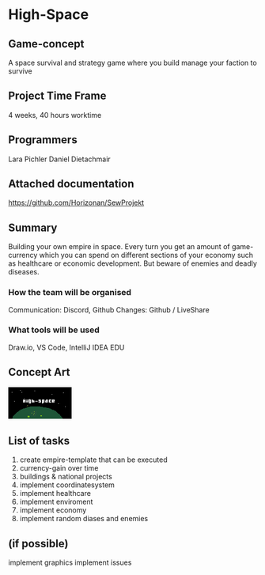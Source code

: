 # High-Space

## Game-concept
A space survival and strategy game where you build manage your faction to survive


## Project Time Frame
4 weeks, 40 hours worktime

## Programmers
Lara Pichler
Daniel Dietachmair

## Attached documentation
https://github.com/Horizonan/SewProjekt

## Summary
Building your own empire in space. Every turn you get an amount of game-currency which you can spend on
different sections of your economy such as healthcare or economic development. But beware of enemies and deadly diseases.

### How the team will be organised
Communication: Discord, Github
Changes: Github / LiveShare

### What tools will be used
Draw.io, VS Code, IntelliJ IDEA EDU

## Concept Art
<img src="/img/cover.png" alt="Front Cover" title="Cover" />

## List of tasks
1. create empire-template that can be executed
2. currency-gain over time
3. buildings & national projects
4. implement coordinatesystem
5. implement healthcare
6. implement enviroment
7. implement economy
8. implement random diases and enemies


## (if possible)
implement graphics
implement issues
